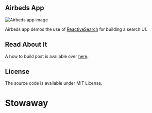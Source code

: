 ## Airbeds App

![Airbeds app image](https://i.imgur.com/06wpxko.png)

Airbeds app demos the use of [ReactiveSearch](https://github.com/appbaseio/reactivesearch) for building a search UI.

## Read About It

A how to build post is available over [here](https://scotch.io/tutorials/build-an-airbnb-clone-with-react-and-elasticsearch).

## License

The source code is available under MIT License.


# Stowaway
